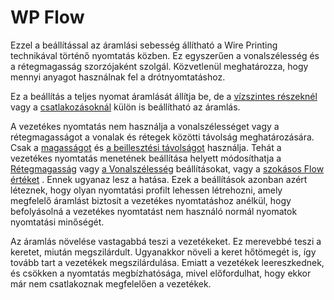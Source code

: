 # WP Flow

Ezzel a beállítással az áramlási sebesség állítható a Wire Printing technikával történő nyomtatás közben. Ez egyszerűen a vonalszélesség és a rétegmagasság szorzójaként szolgál. Közvetlenül meghatározza, hogy mennyi anyagot használnak fel a drótnyomtatáshoz.

Ez a beállítás a teljes nyomat áramlását állítja be, de a [vízszintes részeknél](wireframe_flow_flat.md) vagy a [csatlakozásoknál](wireframe_flow_connection.md) külön is beállítható az áramlás.

A vezetékes nyomtatás nem használja a vonalszélességet vagy a rétegmagasságot a vonalak és rétegek közötti távolság meghatározására. Csak a [magasságot](wireframe_height.md) és [a beillesztési távolságot](wireframe_roof_inset.md) használja. Tehát a vezetékes nyomtatás menetének beállítása helyett módosíthatja a [Rétegmagasság](../resolution/layer_height.md) vagy [a Vonalszélesség](../resolution/line_width.md) beállításokat, vagy a [szokásos Flow értéket](../material/material_flow.md) . Ennek ugyanaz lesz a hatása. Ezek a beállítások azonban azért léteznek, hogy olyan nyomtatási profilt lehessen létrehozni, amely megfelelő áramlást biztosít a vezetékes nyomtatáshoz anélkül, hogy befolyásolná a vezetékes nyomtatást nem használó normál nyomatok nyomtatási minőségét.

Az áramlás növelése vastagabbá teszi a vezetékeket. Ez merevebbé teszi a keretet, miután megszilárdult. Ugyanakkor növeli a keret hőtömegét is, így tovább tart a vezetékek megszilárdulása. Emiatt a vezetékek leereszkednek, és csökken a nyomtatás megbízhatósága, mivel előfordulhat, hogy ekkor már nem csatlakoznak megfelelően a vezetékek.

